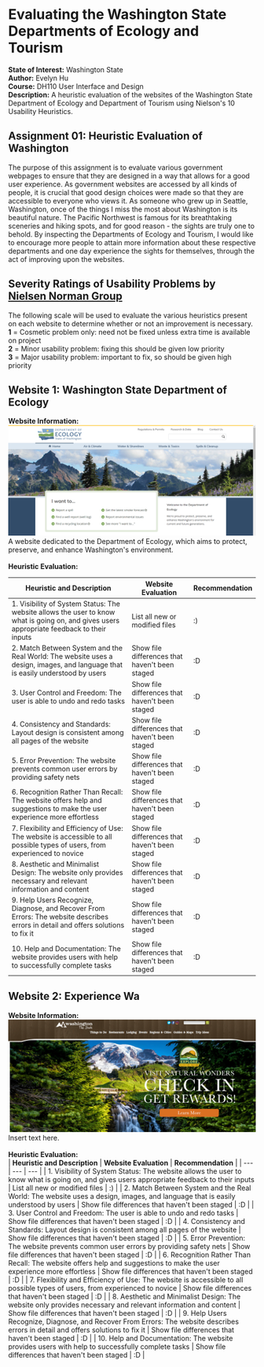 # Evaluating the Washington State Departments of Ecology and Tourism
**State of Interest:** Washington State  
**Author:** Evelyn Hu  
**Course:** DH110 User Interface and Design  
**Description:** A heuristic evaluation of the websites of the Washington State Department of Ecology and Department of Tourism using Nielson's 10 Usability Heuristics.

## Assignment 01: Heuristic Evaluation of Washington
The purpose of this assignment is to evaluate various government webpages to ensure that they are designed in a way that allows for a good user experience. As government websites are accessed by all kinds of people, it is crucial that good design choices were made so that they are accessible to everyone who views it. As someone who grew up in Seattle, Washington, once of the things I miss the most about Washington is its beautiful nature. The Pacific Northwest is famous for its breathtaking sceneries and hiking spots, and for good reason - the sights are truly one to behold. By inspecting the Departments of Ecology and Tourism, I would like to encourage more people to attain more information about these respective departments and one day experience the sights for themselves, through the act of improving upon the websites.  

## Severity Ratings of Usability Problems by [Nielsen Norman Group](https://www.nngroup.com/articles/how-to-rate-the-severity-of-usability-problems/)
The following scale will be used to evaluate the various heuristics present on each website to determine whether or not an improvement is necessary.  
**1** = Cosmetic problem only: need not be fixed unless extra time is available on project  
**2** = Minor usability problem: fixing this should be given low priority  
**3** = Major usability problem: important to fix, so should be given high priority

## Website 1: Washington State Department of Ecology
**Website Information:** <br>
![Screenshot of Washington State Department of Ecology Website](WAecologywebsite.PNG)  
A website dedicated to the Department of Ecology, which aims to protect, preserve, and enhance Washington's environment.
<br><br>
**Heuristic Evaluation:** <br>

| **Heuristic and Description** | **Website Evaluation** | **Recommendation** |
| --- | --- | --- |
| 1. Visibility of System Status: The website allows the user to know what is going on, and gives users appropriate feedback to their inputs | List all new or modified files | :) |
| 2. Match Between System and the Real World: The website uses a design, images, and language that is easily understood by users | Show file differences that haven't been staged | :D |
| 3. User Control and Freedom: The user is able to undo and redo tasks | Show file differences that haven't been staged | :D |
| 4. Consistency and Standards: Layout design is consistent among all pages of the website | Show file differences that haven't been staged | :D |
| 5. Error Prevention: The website prevents common user errors by providing safety nets | Show file differences that haven't been staged | :D |
| 6. Recognition Rather Than Recall: The website offers help and suggestions to make the user experience more effortless | Show file differences that haven't been staged | :D |
| 7. Flexibility and Efficiency of Use: The website is accessible to all possible types of users, from experienced to novice | Show file differences that haven't been staged | :D |
| 8. Aesthetic and Minimalist Design: The website only provides necessary and relevant information and content | Show file differences that haven't been staged | :D |
| 9. Help Users Recognize, Diagnose, and Recover From Errors: The website describes errors in detail and offers solutions to fix it | Show file differences that haven't been staged | :D |
| 10. Help and Documentation: The website provides users with help to successfully complete tasks | Show file differences that haven't been staged | :D |

## Website 2: Experience Wa
**Website Information:** <br>
![Screenshot of Experience Washington Website](experienceWAwebsite.PNG)
Insert text here.
<br><br>
**Heuristic Evaluation:** <br>
| **Heuristic and Description** | **Website Evaluation** | **Recommendation** |
| --- | --- | --- |
| 1. Visibility of System Status: The website allows the user to know what is going on, and gives users appropriate feedback to their inputs | List all new or modified files | :) |
| 2. Match Between System and the Real World: The website uses a design, images, and language that is easily understood by users | Show file differences that haven't been staged | :D |
| 3. User Control and Freedom: The user is able to undo and redo tasks | Show file differences that haven't been staged | :D |
| 4. Consistency and Standards: Layout design is consistent among all pages of the website | Show file differences that haven't been staged | :D |
| 5. Error Prevention: The website prevents common user errors by providing safety nets | Show file differences that haven't been staged | :D |
| 6. Recognition Rather Than Recall: The website offers help and suggestions to make the user experience more effortless | Show file differences that haven't been staged | :D |
| 7. Flexibility and Efficiency of Use: The website is accessible to all possible types of users, from experienced to novice | Show file differences that haven't been staged | :D |
| 8. Aesthetic and Minimalist Design: The website only provides necessary and relevant information and content | Show file differences that haven't been staged | :D |
| 9. Help Users Recognize, Diagnose, and Recover From Errors: The website describes errors in detail and offers solutions to fix it | Show file differences that haven't been staged | :D |
| 10. Help and Documentation: The website provides users with help to successfully complete tasks | Show file differences that haven't been staged | :D |
